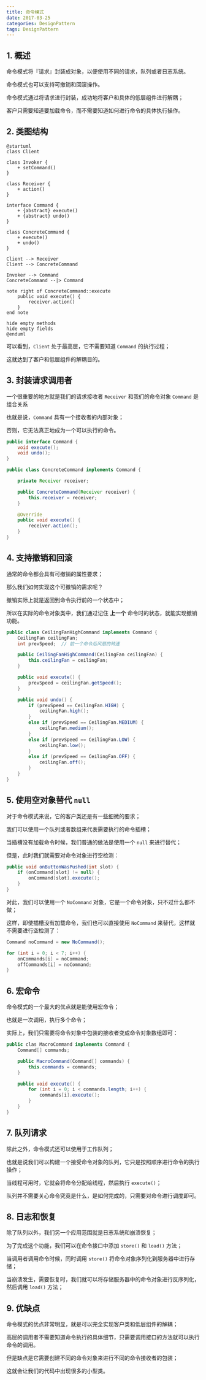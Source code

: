 ```yaml
---
title: 命令模式
date: 2017-03-25
categories: DesignPattern
tags: DesignPattern
---
```


## 1. 概述

命令模式将『请求』封装成对象，以便使用不同的请求，队列或者日志系统。

命令模式也可以支持可撤销和回滚操作。

命令模式通过将请求进行封装，成功地将客户和具体的低层组件进行解耦；

客户只需要知道要加载命令，而不需要知道如何进行命令的具体执行操作。


<!-- more -->

## 2. 类图结构

```plantuml
@startuml
class Client

class Invoker {
    + setCommand()
}

class Receiver {
    + action()
}

interface Command {
    + {abstract} execute()
    + {abstract} undo()
}

class ConcreteCommand {
    + execute()
    + undo()
}

Client --> Receiver
Client --> ConcreteCommand

Invoker --> Command
ConcreteCommand --|> Command

note right of ConcreteCommand::execute
    public void execute() {
        receiver.action()
    }
end note

hide empty methods
hide empty fields
@enduml
```

 可以看到，`Client`  处于最高层，它不需要知道 `Command` 的执行过程；

 这就达到了客户和低层组件的解耦目的。


## 3. 封装请求调用者

一个很重要的地方就是我们的请求接收者 `Receiver` 和我们的命令对象 `Command` 是组合关系

也就是说，`Command` 具有一个接收者的内部对象；

否则，它无法真正地成为一个可以执行的命令。

```java
public interface Command {
    void execute();
    void undo();
}

public class ConcreteCommand implements Command {

    private Receiver receiver;

    public ConcreteCommand(Receiver receiver) {
        this.receiver = receiver;
    }

    @Override
    public void execute() {
        receiver.action();
    }
}
```




## 4. 支持撤销和回滚

通常的命令都会具有可撤销的属性要求；

那么我们如何实现这个可撤销的需求呢？

撤销实际上就是返回到命令执行前的一个状态中；

所以在实际的命令对象类中，我们通过记住 **上一个** 命令时的状态，就能实现撤销功能。

```java
public class CeilingFanHighCommand implements Command {
    CeilingFan ceilingFan;
    int prevSpeed;  // 前一个命令后风扇的转速

    public CeilingFanHighCommand(CeilingFan ceilingFan) {
        this.ceilingFan = ceilingFan;
    }

    public void execute() {
        prevSpeed = ceilingFan.getSpeed();
    }

    public void undo() {
        if (prevSpeed == CeilingFan.HIGH) {
            ceilingFan.high();
        }
        else if (prevSpeed == CeilingFan.MEDIUM) {
            ceilingFan.medium();
        }
        else if (prevSpeed == CeilingFan.LOW) {
            ceilingFan.low();
        }
        else if (prevSpeed == CeilingFan.OFF) {
            ceilingFan.off();
        }
    }
}
```

## 5. 使用空对象替代 `null`

对于命令模式来说，它的客户类还是有一些细微的要求；

我们可以使用一个队列或者数组来代表需要执行的命令插槽；

当插槽没有加载命令时候，我们普通的做法是使用一个 `null` 来进行替代；

但是，此时我们就需要对命令对象进行空检测：

```java
public void onButtonWasPushed(int slot) {
    if (onCommand[slot] != null) {
        onCommand[slot].execute();
    }
}
```

对此，我们可以使用一个 `NoCommand` 对象，它是一个命令对象，只不过什么都不做；

这样，即使插槽没有加载命令，我们也可以直接使用 `NoCommand` 来替代，这样就不需要进行空检测了：

```java
Command noCommand = new NoCommand();

for (int i = 0; i < 7; i++) {
    onCommands[i] = noCommand;
    offCommands[i] = noCommand;
}
```

## 6. 宏命令

命令模式的一个最大的优点就是能使用宏命令；

也就是一次调用，执行多个命令；

实际上，我们只需要将命令对象中包装的接收者变成命令对象数组即可：

```java
public clas MacroCommand implements Command {
    Command[] commands;

    public MacroCommand(Command[] commands) {
        this.commands = commands;
    }

    public void execute() {
        for (int i = 0; i < commands.length; i++) {
            commands[i].execute();
        }
    }
}
```

## 7. 队列请求

除此之外，命令模式还可以使用于工作队列；

也就是说我们可以构建一个接受命令对象的队列，它只是按照顺序进行命令的执行操作；

当线程可用时，它就会将命令分配给线程，然后执行 `execute()`；

队列并不需要关心命令究竟是什么，是如何完成的，只需要对命令进行调度即可。


## 8. 日志和恢复

除了队列以外，我们另一个应用范围就是日志系统和崩溃恢复；

为了完成这个功能，我们可以在命令接口中添加 `store()` 和 `load()` 方法；

当调用者调用命令时候，同时调用 `store()` 将命令对象序列化到服务器中进行存储；

当崩溃发生，需要恢复时，我们就可以将存储服务器中的命令对象进行反序列化，然后调用 `load()` 方法；

## 9. 优缺点

命令模式的优点非常明显，就是可以完全实现客户类和低层组件的解耦；

高层的调用者不需要知道命令执行的具体细节，只需要调用接口的方法就可以执行命令的调用。

但是缺点是它需要创建不同的命令对象来进行不同的命令接收者的包装；

这就会让我们的代码中出现很多的小型类。
